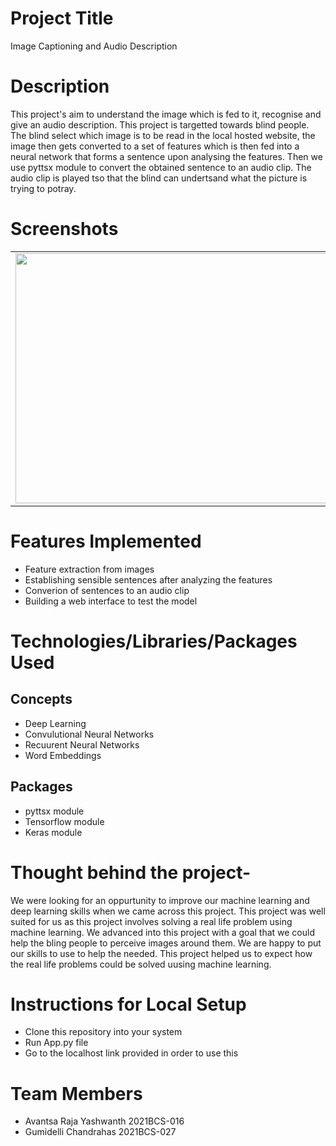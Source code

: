 # Project Title
Image Captioning and Audio Description

# Description
This project's aim to understand the image which is fed to it, recognise and give an audio description. This project is targetted towards blind people. The blind select which image is to be read in the local hosted website, the image then gets converted to a set of features which is then fed into a neural network that forms a sentence upon analysing the features. Then we use pyttsx module to convert the obtained sentence to an audio clip. The audio clip is played tso that the blind can undertsand what the picture is trying to potray.
 
# Screenshots
|  |  |
| ------------- | ------------- |
| <img src="https://user-images.githubusercontent.com/94122883/224475904-2fffa072-b675-49f3-8d60-0ed42dbb7533.png" width="500" height="400">  | <img src="https://user-images.githubusercontent.com/94122883/224475950-24204ffb-0bef-411b-b0b6-5681f1a32c68.png" width="500" height="400">|

# Features Implemented
* Feature extraction from images
* Establishing sensible sentences after analyzing the features
* Converion of sentences to an audio clip
* Building a web interface to test the model

# Technologies/Libraries/Packages Used
## Concepts
* Deep Learning
* Convulutional Neural Networks
* Recuurent Neural Networks
* Word Embeddings
## Packages
* pyttsx module
* Tensorflow module
* Keras module

# Thought behind the project-
We were looking for an oppurtunity to improve our machine learning and deep learning skills when we came across this project. This project was well suited for us as this project involves solving a real life problem using machine learning. We advanced into this project with a goal that we could help the bling people to perceive images around them. We are happy to put our skills to use to help the needed. This project helped us to expect how the real life problems could be solved uusing machine learning.

# Instructions for Local Setup
* Clone this repository into your system
* Run App.py file
* Go to the localhost link provided in order to use this

# Team Members
* Avantsa Raja Yashwanth    2021BCS-016
* Gumidelli Chandrahas      2021BCS-027
